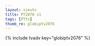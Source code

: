 ```yaml
--- 
layout: sieutv
title: PT2076 s1
tags: [PTtv]
thumb_re: globiptv2076
---
```

{% include tvadv key="globiptv2076" %} 
